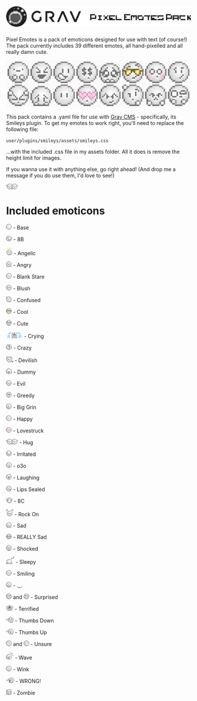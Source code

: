 # ![Grav Smileys Data Pack - Simple Smileys](assets/logo.png)

Pixel Emotes is a pack of emoticons designed for use with text (of course!)
The pack currently includes 39 different emotes, all hand-pixelled and all really damn cute.

![Grav Smileys Data Pack - Simple Smileys](assets/preview.png)

This pack contains a .yaml file for use with [Grav CMS](http://getgrav.org) - specifically, its Smileys plugin. To get my emotes to work right, you'll need to replace the following file:

    user/plugins/smileys/assets/smileys.css

...with the included .css file in my assets folder. All it does is remove the height limit for images.

If you wanna use it with anything else, go right ahead! (And drop me a message if you do use them, I'd love to see!)

![Hug](hug.png)

# Included emoticons

![Base](_base.png) - Base

![8B](8B.png) - 8B

![Angel](angel.png) - Angelic

![Angry](angry.png) - Angry

![Blank Stare](speechless.png) - Blank Stare

![Blush](blushing.png) - Blush

![Confused](confused.png) - Confused

![Cool](cool.png) - Cool

![Cute](cute.png) - Cute

![Crying](crying.png) - Crying

![La la la](madness.gif) - Crazy

![Devil](devil.png) - Devilish

![Dummy](stupid.png) - Dummy

![Evil](evil.png) - Evil

![Greed](greedy.png) - Greedy

![Grin](grinning.png) - Big Grin

![Happy](happy_smiling.png) - Happy

![Lovestruck](heart.png) - Lovestruck

![Hug](hug.png) - Hug

![Irritated](irritated.png) - Irritated

![Duckface](kissing.png) - o3o

![Laughing](laughing.png) - Laughing

![Lips Sealed](lips_sealed.png) - Lips Sealed

![Pouting](pouting.png) - 8C

![Rock On!](rockon.png) - Rock On

![Sad](frowning.png) - Sad

![Very Sad](verysad.png) - REALLY Sad

![Shock](gasping.png) - Shocked

![Sleepy](tired.png) - Sleepy

![Smile](smiling.png) - Smiling

![Serious Face](srsface.png) - ._.

![Surprised](surprised.png) and ![Surprised](surprised_2.png) - Surprised

![Terrified](terrified.png) - Terrified

![Thumbs Down](thumbs_down.png) - Thumbs Down

![Thumbs Up](thumbs_up.png) - Thumbs Up

![Unsure](unsure.png) and ![Unsure](unsure_2.png) - Unsure

![Wave](wave.png) - Wave

![Wink](winking.png) - Wink

![Wrong](wrong.png) - WRONG!

![Zombie](zombie.gif) - Zombie
